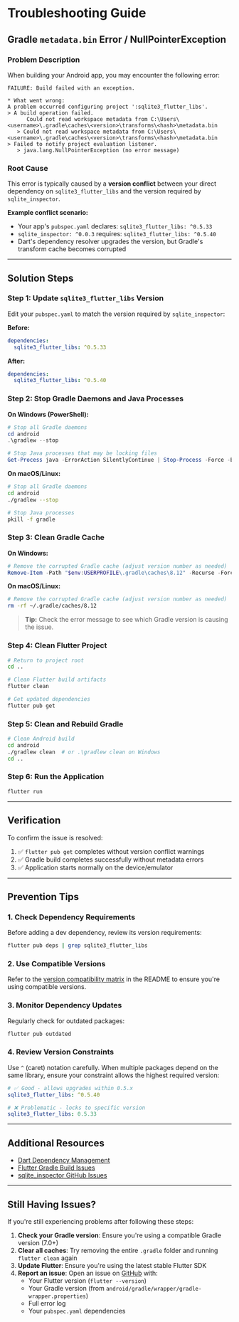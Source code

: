 # Troubleshooting Guide

## Gradle `metadata.bin` Error / NullPointerException

### Problem Description

When building your Android app, you may encounter the following error:

```
FAILURE: Build failed with an exception.

* What went wrong:
A problem occurred configuring project ':sqlite3_flutter_libs'.
> A build operation failed.
      Could not read workspace metadata from C:\Users\<username>\.gradle\caches\<version>\transforms\<hash>\metadata.bin
   > Could not read workspace metadata from C:\Users\<username>\.gradle\caches\<version>\transforms\<hash>\metadata.bin
> Failed to notify project evaluation listener.
   > java.lang.NullPointerException (no error message)
```

### Root Cause

This error is typically caused by a **version conflict** between your direct dependency on `sqlite3_flutter_libs` and the version required by `sqlite_inspector`.

**Example conflict scenario:**
- Your app's `pubspec.yaml` declares: `sqlite3_flutter_libs: ^0.5.33`
- `sqlite_inspector: ^0.0.3` requires: `sqlite3_flutter_libs: ^0.5.40`
- Dart's dependency resolver upgrades the version, but Gradle's transform cache becomes corrupted

---

## Solution Steps

### Step 1: Update `sqlite3_flutter_libs` Version

Edit your `pubspec.yaml` to match the version required by `sqlite_inspector`:

**Before:**
```yaml
dependencies:
  sqlite3_flutter_libs: ^0.5.33
```

**After:**
```yaml
dependencies:
  sqlite3_flutter_libs: ^0.5.40
```

### Step 2: Stop Gradle Daemons and Java Processes

**On Windows (PowerShell):**
```powershell
# Stop all Gradle daemons
cd android
.\gradlew --stop

# Stop Java processes that may be locking files
Get-Process java -ErrorAction SilentlyContinue | Stop-Process -Force -ErrorAction SilentlyContinue
```

**On macOS/Linux:**
```bash
# Stop all Gradle daemons
cd android
./gradlew --stop

# Stop Java processes
pkill -f gradle
```

### Step 3: Clean Gradle Cache

**On Windows:**
```powershell
# Remove the corrupted Gradle cache (adjust version number as needed)
Remove-Item -Path "$env:USERPROFILE\.gradle\caches\8.12" -Recurse -Force
```

**On macOS/Linux:**
```bash
# Remove the corrupted Gradle cache (adjust version number as needed)
rm -rf ~/.gradle/caches/8.12
```

> **Tip:** Check the error message to see which Gradle version is causing the issue.

### Step 4: Clean Flutter Project

```bash
# Return to project root
cd ..

# Clean Flutter build artifacts
flutter clean

# Get updated dependencies
flutter pub get
```

### Step 5: Clean and Rebuild Gradle

```bash
# Clean Android build
cd android
./gradlew clean  # or .\gradlew clean on Windows
cd ..
```

### Step 6: Run the Application

```bash
flutter run
```

---

## Verification

To confirm the issue is resolved:

1. ✅ `flutter pub get` completes without version conflict warnings
2. ✅ Gradle build completes successfully without metadata errors
3. ✅ Application starts normally on the device/emulator

---

## Prevention Tips

### 1. Check Dependency Requirements

Before adding a dev dependency, review its version requirements:

```bash
flutter pub deps | grep sqlite3_flutter_libs
```

### 2. Use Compatible Versions

Refer to the [version compatibility matrix](README.md#version-compatibility) in the README to ensure you're using compatible versions.

### 3. Monitor Dependency Updates

Regularly check for outdated packages:

```bash
flutter pub outdated
```

### 4. Review Version Constraints

Use `^` (caret) notation carefully. When multiple packages depend on the same library, ensure your constraint allows the highest required version:

```yaml
# ✅ Good - allows upgrades within 0.5.x
sqlite3_flutter_libs: ^0.5.40

# ❌ Problematic - locks to specific version
sqlite3_flutter_libs: 0.5.33
```

---

## Additional Resources

- [Dart Dependency Management](https://dart.dev/tools/pub/dependencies)
- [Flutter Gradle Build Issues](https://docs.flutter.dev/deployment/android#reviewing-the-gradle-build-configuration)
- [sqlite_inspector GitHub Issues](https://github.com/macss-dev/sqlite_inspector/issues)

---

## Still Having Issues?

If you're still experiencing problems after following these steps:

1. **Check your Gradle version**: Ensure you're using a compatible Gradle version (7.0+)
2. **Clear all caches**: Try removing the entire `.gradle` folder and running `flutter clean` again
3. **Update Flutter**: Ensure you're using the latest stable Flutter SDK
4. **Report an issue**: Open an issue on [GitHub](https://github.com/macss-dev/sqlite_inspector/issues) with:
   - Your Flutter version (`flutter --version`)
   - Your Gradle version (from `android/gradle/wrapper/gradle-wrapper.properties`)
   - Full error log
   - Your `pubspec.yaml` dependencies
